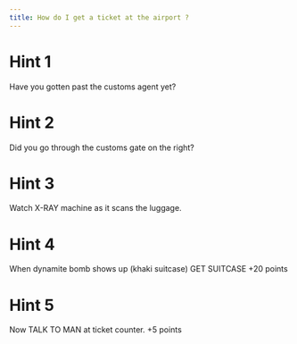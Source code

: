 ```yaml
---
title: How do I get a ticket at the airport ?
---
```

# Hint 1
Have you gotten past the customs agent yet?

# Hint 2
Did you go through the customs gate on the right?

# Hint 3
Watch X-RAY machine as it scans the luggage.

# Hint 4
When dynamite bomb shows up (khaki suitcase) GET SUITCASE  +20 points

# Hint 5
Now TALK TO MAN at ticket counter.                          +5 points


